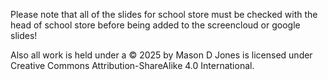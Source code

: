 Please note that all of the slides for school store must be checked with the head of school store before being added to the screencloud or google slides!

Also all work is held under a © 2025 by Mason D Jones is licensed under Creative Commons Attribution-ShareAlike 4.0 International.
